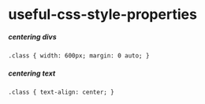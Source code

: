 # useful-css-style-properties



##### centering divs
```
.class { width: 600px; margin: 0 auto; }
```

##### centering text
```
.class { text-align: center; }
```
